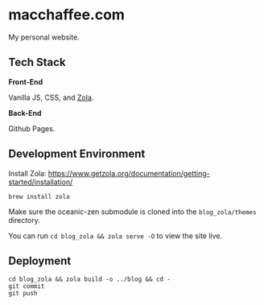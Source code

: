# macchaffee.com

My personal website.

## Tech Stack
**Front-End**

Vanilla JS, CSS, and [Zola](https://www.getzola.org/).

**Back-End**

Github Pages.

## Development Environment

Install Zola: <https://www.getzola.org/documentation/getting-started/installation/>

```
brew install zola
```

Make sure the oceanic-zen submodule is cloned into the `blog_zola/themes` directory.

You can run `cd blog_zola && zola serve -O` to view the site live.

## Deployment

```
cd blog_zola && zola build -o ../blog && cd -
git commit
git push
```
